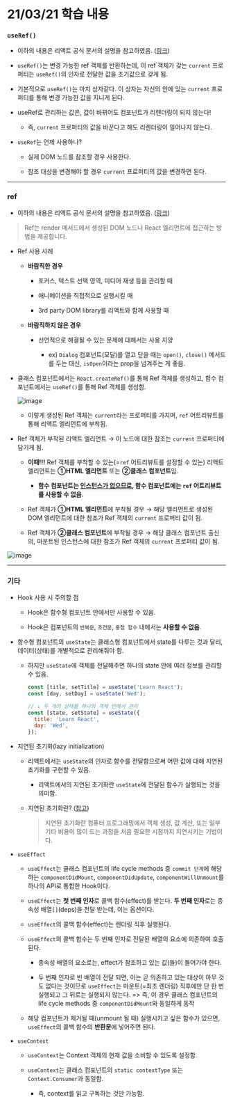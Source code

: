 # 21/03/21 학습 내용
### `useRef()`

- 이하의 내용은 리액트 공식 문서의 설명을 참고하였음. ([링크](https://reactjs.org/docs/hooks-reference.html#useref))

- `useRef()`는 변경 가능한 ref 객체를 반환하는데, 이 ref 객체가 갖는 `current` 프로퍼티는 `useRef()`의 인자로 전달한 값을 초기값으로 갖게 됨.

- 기본적으로 `useRef()`는 마치 상자같다. 이 상자는 자신의 안에 있는 `current` 프로퍼티를 통해 변경 가능한 값을 지니게 된다.

- useRef로 관리하는 값은, 값이 바뀌어도 컴포넌트가 리렌더링이 되지 않는다!

  - 즉, `current` 프로퍼티의 값을 바꾼다고 해도 리렌더링이 일어나지 않는다.

- `useRef`는 언제 사용하나?

  - 실제 DOM 노드를 참조할 경우 사용한다.

  - 참조 대상을 변경해야 할 경우 `current` 프로퍼티의 값을 변경하면 된다.

___
### ref

- 이하의 내용은 리액트 공식 문서의 설명을 참고하였음. ([링크](https://ko.reactjs.org/docs/refs-and-the-dom.html))

> Ref는 render 메서드에서 생성된 DOM 노드나 React 엘리먼트에 접근하는 방법을 제공합니다.

- Ref 사용 사례

  - **바람직한 경우**

    - 포커스, 텍스트 선택 영역, 미디어 재생 등을 관리할 때

    - 애니메이션을 직접적으로 실행시킬 때

    - 3rd party DOM library를 리액트와 함께 사용할 때

  - **바람직하지 않은 경우**

    - 선언적으로 해결될 수 있는 문제에 대해서는 사용 지양

      - ex) `Dialog` 컴포넌트(모달)를 열고 닫을 때는 `open()`, `close()` 메서드를 두는 대신, `isOpen`이라는 prop을 넘겨주는 게 좋음.

- 클래스 컴포넌트에서는 `React.createRef()`를 통해 Ref 객체를 생성하고, 함수 컴포넌트에서는 `useRef()`를 통해 Ref 객체를 생성함.

  ![image](https://user-images.githubusercontent.com/54733637/111910553-2fbbb600-8aa5-11eb-85d5-77d21dfe8902.png)

  - 이렇게 생성된 Ref 객체는 `current`라는 프로퍼티를 가지며, `ref` 어트리뷰트를 통해 리액트 엘리먼트에 부착됨.

- Ref 객체가 부착된 리액트 엘리먼트 → 이 노드에 대한 참조는 `current` 프로퍼티에 담기게 됨.

  - **이때!!!** Ref 객체를 부착할 수 있는(=`ref` 어트리뷰트를 설정할 수 있는) 리액트 엘리먼트는 **①HTML 엘리먼트** 또는 **②클래스 컴포넌트**임.

    - **함수 컴포넌트는 <u>인스턴스가 없으므로</u>, 함수 컴포넌트에는 `ref` 어트리뷰트를 사용할 수 없음.**

  - Ref 객체가 **①HTML 엘리먼트**에 부착될 경우 → 해당 엘리먼트로 생성된 DOM 엘리먼트에 대한 참조가 Ref 객체의 `current` 프로퍼티 값이 됨.

  - Ref 객체가 **②클래스 컴포넌트**에 부착될 경우 → 해당 클래스 컴포넌트 출신의, 마운트된 인스턴스에 대한 참조가 Ref 객체의 `current` 프로퍼티 값이 됨.

![image](https://user-images.githubusercontent.com/54733637/111910731-ecae1280-8aa5-11eb-8b59-d73d686104d5.png)

___
### 기타

- Hook 사용 시 주의할 점

  - Hook은 함수형 컴포넌트 안에서만 사용할 수 있음.

  - Hook은 컴포넌트의 `반복문`, `조건문`, `중첩 함수` 내에서는 **사용할 수 없음**.

- 함수형 컴포넌트의 `useState`는 클래스형 컴포넌트에서 state를 다루는 것과 달리, 데이터(상태)를 개별적으로 관리해줘야 함.

  - 하지만 `useState`에 객체를 전달해주면 하나의 state 안에 여러 정보를 관리할 수 있음.

    ```js
    const [title, setTitle] = useState('Learn React');
    const [day, setDay] = useState('Wed');

    // ↓ 두 개의 상태를 하나의 객체 안에서 관리
    const [state, setState] = useState({
      title: 'Learn React',
      day: 'Wed',
    });
     ```

- 지연된 초기화(lazy initialization)

  - 리액트에서는 `useState`의 인자로 함수를 전달함으로써 어떤 값에 대해 지연된 초기화를 구현할 수 있음.

    - 리액트에서의 지연된 초기화란 `useState`에 전달된 함수가 실행되는 것을 의미함.

  - 지연된 초기화란? ([참고](https://ko.wikipedia.org/wiki/%EC%A7%80%EC%97%B0%EB%90%9C_%EC%B4%88%EA%B8%B0%ED%99%94))

    > 지연된 초기화란 컴퓨터 프로그래밍에서 객체 생성, 값 계산, 또는 일부 기타 비용이 많이 드는 과정을 처음 필요한 시점까지 지연시키는 기법이다.

- `useEffect`

  - `useEffect`는 클래스 컴포넌트의 life cycle methods 중 `commit 단계`에 해당하는 `componentDidMount`, `componentDidUpdate`, `componentWillUnmount`를 하나의 API로 통합한 Hook이다.

  - `useEffect`는 **첫 번째 인자**로 콜백 함수(effect)를 받는다. **두 번째 인자**로는 종속성 배열`[]`(deps)을 전달 받는데, 이는 옵션이다.

  - `useEffect`의 콜백 함수(effect)는 렌더링 직후 실행된다.

  - `useEffect`의 콜백 함수는 두 번째 인자로 전달된 배열의 요소에 의존하여 호출된다.

    - 종속성 배열의 요소로는, effect가 참조하고 있는 값(들)이 들어가야 한다.

    - 두 번째 인자로 빈 배열이 전달 되면, 이는 곧 의존하고 있는 대상이 아무 것도 없다는 것이므로 `useEffect`는 마운트(=최초 렌더링) 직후에만 단 한 번 실행되고 그 뒤로는 실행되지 않는다. => 즉, 이 경우 클래스 컴포넌트의 life cycle methods 중 `componentDidMount`와 동일하게 동작

  - 해당 컴포넌트가 제거될 때(unmount 될 때) 실행시키고 싶은 함수가 있으면, `useEffect`의 콜백 함수의 **반환문**에 넣어주면 된다.

- `useContext`

  - `useContext`는 Context 객체의 현재 값을 소비할 수 있도록 설정함.

  - `useContext`는 클래스 컴포넌트의 `static contextType` 또는 `Context.Consumer`과 동일함.

    - 즉, context를 읽고 구독하는 것만 가능함.
